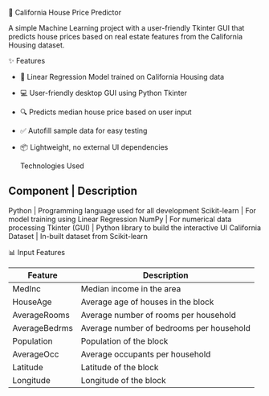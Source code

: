 🏡 California House Price Predictor

A simple Machine Learning project with a user-friendly Tkinter GUI that predicts house prices based on real estate features from the California Housing dataset.

 ✨ Features

- 🧠 Linear Regression Model trained on California Housing data
- 💻 User-friendly desktop GUI using Python Tkinter
- 🔍 Predicts median house price based on user input
- ✅ Autofill sample data for easy testing
- 📦 Lightweight, no external UI dependencies

  Technologies Used

Component	              |           Description
---------------------------------------------------------------------
Python	                 |      Programming language used for all development
Scikit-learn	           |      For model training using Linear Regression
NumPy   	               |      For numerical data processing
Tkinter (GUI)	          |      Python library to build the interactive UI
California Dataset      |   	 In-built dataset from Scikit-learn




📊 Input Features

| Feature       | Description                            
|---------------|----------------------------------------
| MedInc        | Median income in the area              
| HouseAge      | Average age of houses in the block     
| AverageRooms  | Average number of rooms per household  
| AverageBedrms |Average number of bedrooms per household 
| Population    | Population of the block                
| AverageOcc    | Average occupants per household        
| Latitude      | Latitude of the block                  
| Longitude     | Longitude of the block                 

